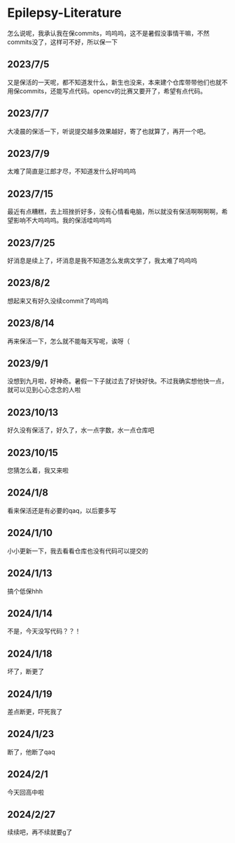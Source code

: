 # Epilepsy-Literature

怎么说呢，我承认我在保commits，呜呜呜，这不是暑假没事情干嘛，不然commits没了，这样可不好，所以保一下

## 2023/7/5

又是保活的一天呢，都不知道发什么，新生也没来，本来建个仓库带带他们也就不用保commits，还能写点代码。opencv的比赛又要开了，希望有点代码。

## 2023/7/7

大凌晨的保活一下，听说提交越多效果越好，寄了也就算了，再开一个吧。

## 2023/7/9

太难了简直是江郎才尽，不知道发什么好呜呜呜

## 2023/7/15

最近有点糟糕，去上班挫折好多，没有心情看电脑，所以就没有保活啊啊啊啊，希望影响不大呜呜呜。我的保活哇呜呜呜

## 2023/7/25

好消息是续上了，坏消息是我不知道怎么发病文学了，我太难了呜呜呜

## 2023/8/2

想起来又有好久没续commit了呜呜呜

## 2023/8/14

再来保活一下，怎么就不能每天写呢，诶呀（

## 2023/9/1

没想到九月啦，好神奇。暑假一下子就过去了好快好快。不过我确实想他快一点，就可以见到心心念念的人啦

## 2023/10/13

好久没有保活了，好久了，水一点字数，水一点仓库吧

## 2023/10/15

您猜怎么着，我又来啦

## 2024/1/8

看来保活还是有必要的qaq，以后要多写

## 2024/1/10

小小更新一下，我去看看仓库也没有代码可以提交的

## 2024/1/13

搞个低保hhh

## 2024/1/14

不是，今天没写代码？？！

## 2024/1/18

坏了，断更了

## 2024/1/19

差点断更，吓死我了

## 2024/1/23

断了，他断了qaq

## 2024/2/1

今天回高中啦

## 2024/2/27

续续吧，再不续就要g了
